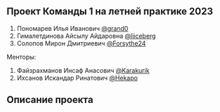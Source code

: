 ## Проект Команды 1 на летней практике 2023
1) Пономарев Илья Иванович [@grand0](https://github.com/grand0)
2) Гималетдинова Айсылу Айдаровна [@liiceberg](https://github.com/liiceberg)
3) Солопов Мирон Дмитриевич [@Forsythe24](https://github.com/Forsythe24)

Менторы:
1) Файзрахманов Инсаф Анасович [@Karakurik](https://github.com/Karakurik)
2) Ихсанов Искандар Ринатович [@Hekapo](https://github.com/Hekapo)

## Описание проекта
